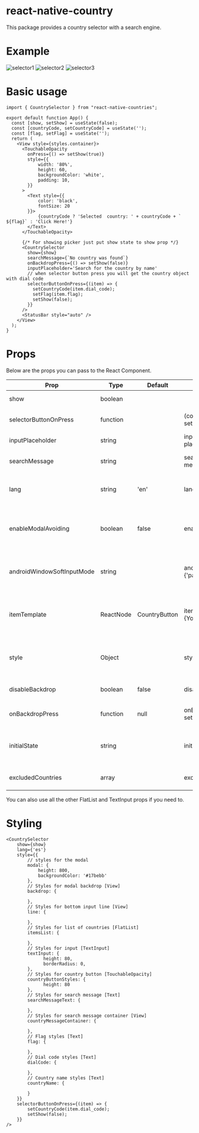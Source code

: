 # react-native-country

This package provides a country selector with a search engine.

# Example

![selector1](https://i.imgur.com/zB4ETkK.jpg)
![selector2](https://i.imgur.com/9GUwIRr.jpg)
![selector3](https://i.imgur.com/gfQCitd.jpg)

# Basic usage

```JS
import { CountrySelector } from "react-native-countries";

export default function App() {
  const [show, setShow] = useState(false);
  const [countryCode, setCountryCode] = useState('');
  const [flag, setFlag] = useState('');
  return (
    <View style={styles.container}>
      <TouchableOpacity
        onPress={() => setShow(true)}
        style={{
            width: '80%',
            height: 60,
            backgroundColor: 'white',
            padding: 10,
        }}
      >
        <Text style={{
            color: 'black',
            fontSize: 20
        }}>
            {countryCode ? 'Selected  country: ' + countryCode + ` ${flag}` : 'Click Here!'}
        </Text>
      </TouchableOpacity>

      {/* For showing picker just put show state to show prop */}
      <CountrySelector
        show={show}
        searchMessage={`No country was found`}
        onBackdropPress={() => setShow(false)}
        inputPlaceholder='Search for the country by name'
        // when selector button press you will get the country object with dial code
        selectorButtonOnPress={(item) => {
          setCountryCode(item.dial_code);
          setFlag(item.flag);
          setShow(false);
        }}
      />
      <StatusBar style="auto" />
    </View>
  );
}
```

# Props

Below are the props you can pass to the React Component.

| Prop                       | Type      | Default | Example                                    | Description                                                                                                                                                               |
| -------------------------- | --------- | ------- | ------------------------------------------ | ------------------------------------------------------------------------------------------------------------------------------------------------------------------------- |
| show                       | boolean   |         |                                            | this prop is used to show/hide the modal.                                                                                                    |
| selectorButtonOnPress        | function  |         | (country) => setCode(country.dial_code)    | Put your function here to get the result of the selected country.                                                                                                    |
| inputPlaceholder           | string    |         | inputPlaceholder={'Your placeholder'}      | If you want a custom placeholder                                                                                                   |
| searchMessage              | string    |         | searchMessage={'Some search message here'} | If you want a different message when you can't find a country                                                                                                          |
| lang                       | string    | 'en'    | lang={'pl'}                                | If you want to change the language, just 'en'/'es'. required lang just add them and make a PR :)                                        |
| enableModalAvoiding        | boolean   | false   | enableModalAvoiding={true}                 | For the modal to avoid the keyboard androidWindowSoftInputMode with value pan, by default android will avoid keyboard by itself      |
| androidWindowSoftInputMode | string    |         | androidWindowSoftInputMode={'pan'}         | Basically android bypasses the keyboard by itself, if you want to use the custom bypassing you can use this prop                                                                       |
| itemTemplate               | ReactNode |    CountryButton     | itemTemplate={YourTemplateComponentsHere}  | This parameter gets a React Node element to render as a template for each item in the list. These properties are sent to the element: key, element, style, name and onPress. |
| style                      | Object    |         | style={{yoursStylesHere}}                  | If you want to change the styles of the components you probably need this props. You can check the styling part below.                                                            |
| disableBackdrop                      | boolean    |     false    | disableBackdrop   | if you don't want to show the modal background pass this prop.|
| onBackdropPress                      | function    |     null    | onBackdropPress={() => setShow(false)}  | If you want to close the modal by pressing outside the modal. |
| initialState  | string    |         | initialState={'+380'}  | Sometimes it is necessary to pre-select the country, for example, because of the user's current location, so you can use this option. |
| excludedCountries  | array    |         | excludedCountries={['RU', 'AF']}  | In this option you can define the list of countries to be deleted by adding their codes. |

You can also use all the other FlatList and TextInput props if you need to. 

# Styling

```JS
<CountrySelector
    show={show}
    lang={'es'}
    style={{
        // styles for the modal
        modal: {
            height: 800,
            backgroundColor: '#17bebb'
        },
        // Styles for modal backdrop [View]
        backdrop: {
        
        },
        // Styles for bottom input line [View]
        line: {
        
        },
        // Styles for list of countries [FlatList]
        itemsList: {
        
        },
        // Styles for input [TextInput]
        textInput: {
              height: 80,
              borderRadius: 0,
        },
        // Styles for country button [TouchableOpacity]
        countryButtonStyles: {
              height: 80
        },
        // Styles for search message [Text]
        searchMessageText: {

        },
        // Styles for search message container [View]
        countryMessageContainer: {
        
        },
        // Flag styles [Text]
        flag: {

        },
        // Dial code styles [Text]
        dialCode: {

        },
        // Country name styles [Text]
        countryName: {

        }
    }}
    selectorButtonOnPress={(item) => {
        setCountryCode(item.dial_code);
        setShow(false);
    }}
/>
```